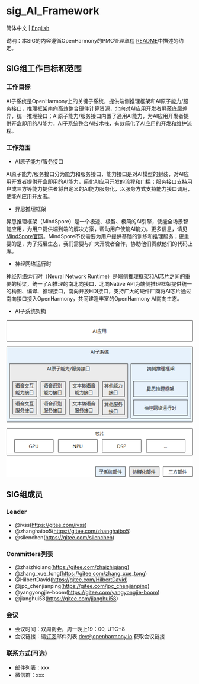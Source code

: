 # sig_AI_Framework

简体中文 | [English](./sig_ai_framework.md)

说明：本SIG的内容遵循OpenHarmony的PMC管理章程 [README](/zh/pmc.md)中描述的约定。

## SIG组工作目标和范围

### 工作目标

AI子系统是OpenHarmony上的关键子系统，提供端侧推理框架和AI原子能力/服务接口，推理框架南向高效整合硬件计算资源，北向对AI应用开发者屏蔽底层差异，统一推理接口；AI原子能力/服务接口内置了通用AI能力，为AI应用开发者提供开盒即用的AI能力。AI子系统整合AI技术栈，有效简化了AI应用的开发和维护流程。

### 工作范围

- AI原子能力/服务接口

AI原子能力/服务接口分为能力和服务接口，能力接口是对AI模型的封装，对AI应用开发者提供开盒即用的AI能力，简化AI应用开发的流程和门槛；服务接口支持用户或三方等能力提供者将自定义的AI能力服务化，以服务方式支持能力接口调用，使能AI应用开发者。

- 昇思推理框架

昇思推理框架（MindSpore）是一个极速、极智、极简的AI引擎，使能全场景智能应用，为用户提供端到端的解决方案，帮助用户使能AI能力。更多信息，请见[MindSpore官网](https://www.mindspore.cn/lite)。MindSpore不仅需要为用户提供基础的训练和推理服务；更重要的是，为了拓展生态，我们需要与广大开发者合作，协助他们贡献他们的代码上库。

- 神经网络运行时

神经网络运行时（Neural Network Runtime）是端侧推理框架和AI芯片之间的重要的桥梁，统一了AI推理的南北向接口，北向Native API为端侧推理框架提供统一的构图、编译、推理接口，南向开放HDI接口，支持广大的硬件厂商将AI芯片通过南向接口接入OpenHarmony，共同建造丰富的OpenHarmony AI南向生态。

- AI子系统架构


![figures/ai_framework_arch.png](figures/ai_framework_arch.png)

## SIG组成员

### Leader

- @ivss(https://gitee.com/ivss)
- @zhanghaibo5(https://gitee.com/zhanghaibo5)
- @silenchen(https://gitee.com/silenchen)

### Committers列表

- @zhaizhiqiang(https://gitee.com/zhaizhiqiang)
- @zhang_xue_tong(https://gitee.com/zhang_xue_tong)
- @HilbertDavid(https://gitee.com/HilbertDavid)
- @jpc_chenjianping(https://gitee.com/jpc_chenjianping)
- @yangyongjie-boom(https://gitee.com/yangyongjie-boom)
- @jianghui58(https://gitee.com/jianghui58)

### 会议
 - 会议时间：双周例会，周一晚上19：00, UTC+8
 - 会议链接：请[订阅](https://lists.openatom.io/postorius/lists/dev.openharmony.io)邮件列表 dev@openharmony.io 获取会议链接

### 联系方式(可选)

- 邮件列表：xxx
- 微信群：xxx
